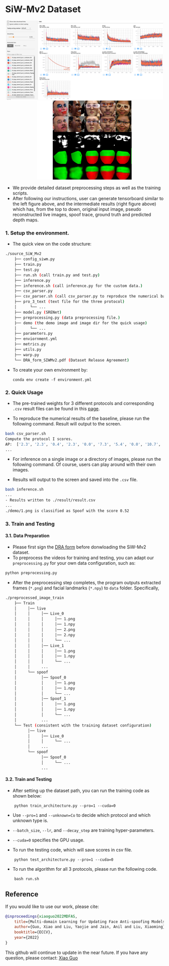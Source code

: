 # SiW-Mv2 Dataset

<p align="center">
    <img src="https://github.com/CHELSEA234/Multi-domain-learning-FAS/blob/main/source_SiW_Mv2/figures/train_tb.png" alt="drawing" width="500"/>
    <img src="https://github.com/CHELSEA234/Multi-domain-learning-FAS/blob/main/source_SiW_Mv2/figures/intermediate_result.png" alt="drawing" width="300"/>
</p>

- We provide detailed dataset preprocessing steps as well as the training scripts. 
- After following our instructions, user can generate tensorboard similar to the left figure above, and the intermediate results (right figure above) which has, from the top to down, original input image, pseudo reconstructed live images, spoof trace, ground truth and predicted depth maps. 

### 1. Setup the environment.

- The quick view on the code structure:
```bash
./source_SiW_Mv2
    ├── config_siwm.py 
    ├── train.py
    ├── test.py
    ├── run.sh (call train.py and test.py)
    ├── inference.py
    ├── inference.sh (call inference.py for the custom data.)
    ├── csv_parser.py   
    ├── csv_parser.sh (call csv_parser.py to reproduce the numerical baseline result.)
    ├── pro_3_text (text file for the three protocol)
    │      └── ...
    ├── model.py (SRENet)
    ├── preprocessing.py (data preprocessing file.)
    ├── demo (the demo image and image dir for the quick usage)
    │      └── ...
    ├── parameters.py
    ├── enviornment.yml
    ├── metrics.py
    ├── utils.py
    ├── warp.py
    └── DRA_form_SIWMv2.pdf (Dataset Release Agreement)
```

- To create your own environment by:
  ```
  conda env create -f environment.yml
  ```

### 2. Quick Usage
- The pre-trained weights for $3$ different protocols and corresponding `.csv` result files can be found in this [page](https://drive.google.com/drive/folders/106TrDEeH-OOfPP4cWketphMJGXtE9sgW?usp=sharing).

- To reproduce the numerical results of the baseline, please run the following command. Result will output to the screen.
```bash 
bash csv_parser.sh
Compute the protocol I scores.
AP:  ['2.3', '2.3', '0.4', '2.3', '0.0', '7.3', '5.4', '0.0', '10.7', '0.0', ...
...
```

- For inference on a single image or a directory of images, please run the following command. Of course, users can play around with their own images.

- Results will output to the screen and saved into the `.csv` file.
```bash 
bash inference.sh
...
- Results written to ./result/result.csv
...
./demo/1.png is classified as Spoof with the score 0.52
```

### 3. Train and Testing

#### 3.1. Data Preparation
- Please first sign the [DRA form](https://github.com/CHELSEA234/Multi-domain-learning-FAS/blob/main/source_SiW_Mv2/DRA_form_SIWMv2.pdf) before donwloading the SiW-Mv2 dataset. 
- To preprocess the videos for training and testing, you can adapt our `preprocessing.py` for your own data configuration, such as:

```bash
python preprocessing.py
```

- After the preprocessing step completes, the program outputs extracted frames (`*.png`) and facial landmarks (`*.npy`) to `data` folder. Specifically,

```bash
./preprocessed_image_train
    ├── Train
    │     │── live
    │     │     │── Live_0
    │     │     │     │── 1.png
    │     │     │     │── 1.npy
    │     │     │     │── 2.png
    │     │     │     │── 2.npy
    │     │     │     └── ...
    │     │     │── Live_1
    │     │     │     │── 1.png
    │     │     │     │── 1.npy
    │     │     │     └── ...
    │     │     ...
    │     └── spoof
    │           │── Spoof_0
    │           │     │── 1.png
    │           │     │── 1.npy
    │           │     └── ...
    │           │── Spoof_1
    │           │     │── 1.png
    │           │     │── 1.npy
    │           │     └── ...
    │           ...
    └── Test (consistent with the training dataset configuration)
          │── live
          │     │── Live_0
          │     │     └── ...
          │     ...
          └── spoof
                │── Spoof_0
                │     └── ...
                ...
```

#### 3.2. Train and Testing
- After setting up the dataset path, you can run the training code as shown below:
```
    python train_architecture.py --pro=1 --cuda=0
```
- Use `--pro=1` and `--unknown=Co` to decide which protocol and which unknown type is.
- `--batch_size`, `--lr`, and `--decay_step` are training hyper-parameters.
- `--cuda=0` specifies the GPU usage.

- To run the testing code, which will save scores in csv file.
```
    python test_architecture.py --pro=1 --cuda=0
```
- To run the algorithm for all $3$ protocols, please run the following code.
```
    bash run.sh
```


## Reference
If you would like to use our work, please cite:
```Bibtex
@inproceedings{xiaoguo2022MDFAS,
    title={Multi-domain Learning for Updating Face Anti-spoofing Models},
    author={Guo, Xiao and Liu, Yaojie and Jain, Anil and Liu, Xiaoming},
    booktitle={ECCV},
    year={2022}
}
```
This github will continue to update in the near future. If you have any question, please contact: [Xiao Guo](guoxia11@msu.edu) 
